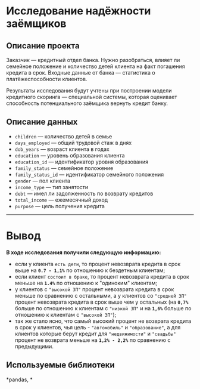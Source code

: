 # Исследование надёжности заёмщиков

## Описание проекта
Заказчик — кредитный отдел банка. Нужно разобраться, влияет ли семейное положение и количество детей клиента на факт погашения кредита в срок. Входные данные от банка — статистика о платёжеспособности клиентов.

Результаты исследования будут учтены при построении модели кредитного скоринга — специальной системы, которая оценивает способность потенциального заёмщика вернуть кредит банку.

## Описание данных
- `children` — количество детей в семье
- `days_employed` — общий трудовой стаж в днях
- `dob_years` — возраст клиента в годах
- `education` — уровень образования клиента
- `education_id` — идентификатор уровня образования
- `family_status` — семейное положение
- `family_status_id` — идентификатор семейного положения
- `gender` — пол клиента
- `income_type` — тип занятости
- `debt` — имел ли задолженность по возврату кредитов
- `total_income` — ежемесячный доход
- `purpose` — цель получения кредита
---
# Вывод
**В ходе исследования получили следующую информацию:**

- если у клиента `есть дети`, то процент невозврата кредита в срок выше на **`0.7 - 1,1%`** по отношению к бездетным клиентам;
- если клиент `состоит в браке`, то процент невозврата кредита в срок меньше на **`1.4%`** по отношению к "одиноким" клиентам;
- у клиентов с `"высокой ЗП"` процент невозврата кредита в срок меньше по сравнению с остальными, а у клиентов со `"средней ЗП"` процент невозврата кредита в срок выше чем у остальных (на **`0,7%`** больше по отношению к клиентам с `"низкой ЗП"` и на **`1,6%`** больше по отношению к клиентам с `"высокой ЗП"`);
- так же стало ясно, что самый высокий процент не возврата кредита в срок у клиентов, чья цель - `"автомобиль"` и `"образование"`, а для клиентов которые берут кредит для `"недвижимости"` и `"свадьбы"` процент не возврата меньше на **`1,2% - 2,2%`** по сравнению с предыдущими.

## Используемые библиотеки
*pandas, *
